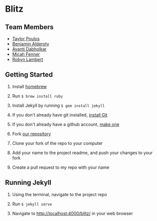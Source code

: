 # Blitz


## Team Members
- [Taylor Poulos](//twp.io)
- [Benjamin Alderoty](//balderoty.com)
- [Avanti Dabholkar](//www.avantidabholkar.com)
- [Micah Fenner](//micahfenner.com)
- [Robyn Lambert](//robynlucile.com)


## Getting Started

1. Install [homebrew](http://brew.sh)

2. Run `$ brew install ruby`

3. Install Jekyll by running `$ gem install jekyll`

5. If you don't already have git installed, [install Git](https://help.github.com/articles/set-up-git/#setting-up-git)

6. If you don't already have a github account, [make one](https://github.com)

7. Fork [our repository](https://github.com/tpoulos/blitz)

8. Clone your fork of the repo to your computer

9. Add your name to the project readme, and push your changes to your fork

10. Create a pull request to my repo with your name



## Running Jekyll

1. Using the terminal, navigate to the project repo

2. Run `$ jekyll serve`

3. Navigate to [http://localhost:4000/blitz/](http://localhost:4000/blitz/) in your web browser
